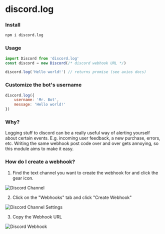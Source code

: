 # discord.log

### Install
```bash
npm i discord.log
```

### Usage
```js
import Discord from 'discord.log'
const discord = new Discord(/* discord webhook URL */)
```
```js
discord.log('Hello world!') // returns promise (see axios docs)
```

### Customize the bot's username
```js
discord.log({
	username: 'Mr. Bot',
	message: 'Hello world!'
})
```

### Why?
Logging stuff to discord can be a really useful way of alerting yourself about certain events.
E.g. incoming user feedback, a new purchase, errors, etc. 
Writing the same webhook post code over and over gets annoying, so this module aims to make it easy.

### How do I create a webhook?
1) Find the text channel you want to create the webhook for and click the gear icon.

![Discord Channel](https://i.imgur.com/ODnbCvn.png)

2) Click on the "Webhooks" tab and click "Create Webhook"

![Discord Channel Settings](https://i.imgur.com/DhcKjXM.png)

3) Copy the Webhook URL

![Discord Webhook](https://i.imgur.com/ahDPpqw.png)